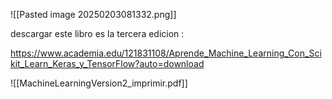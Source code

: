 
![[Pasted image 20250203081332.png]]

descargar este libro es la tercera edicion :

https://www.academia.edu/121831108/Aprende_Machine_Learning_Con_Scikit_Learn_Keras_y_TensorFlow?auto=download

![[MachineLearningVersion2_imprimir.pdf]]